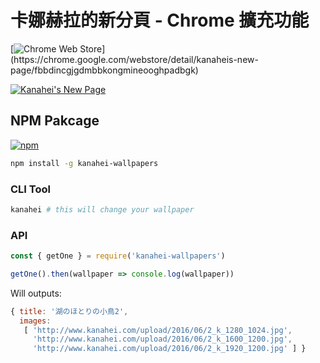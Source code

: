 # 卡娜赫拉的新分頁 - Chrome 擴充功能

[![Chrome Web Store](https://img.shields.io/chrome-web-store/v/fbbdincgjgdmbbkongmineooghpadbgk.svg?)](https://chrome.google.com/webstore/detail/kanaheis-new-page/fbbdincgjgdmbbkongmineooghpadbgk)

[![Kanahei's New Page](https://cdn.rawgit.com/Yukaii/kanahei-wallpapers/127b5c1b/docs/images/demo.gif)](https://www.youtube.com/watch?v=06aZmi58VCc "Kanahei's New Page")

## NPM Pakcage

[![npm](https://img.shields.io/npm/v/kanahei-wallpapers.svg)](https://www.npmjs.com/package/kanahei-wallpapers)

```bash
npm install -g kanahei-wallpapers
```

### CLI Tool

```bash
kanahei # this will change your wallpaper
```

### API

```javascript
const { getOne } = require('kanahei-wallpapers')

getOne().then(wallpaper => console.log(wallpaper))
```

Will outputs:

```javascript
{ title: '湖のほとりの小鳥2',
  images:
   [ 'http://www.kanahei.com/upload/2016/06/2_k_1280_1024.jpg',
     'http://www.kanahei.com/upload/2016/06/2_k_1600_1200.jpg',
     'http://www.kanahei.com/upload/2016/06/2_k_1920_1200.jpg' ] }
```

